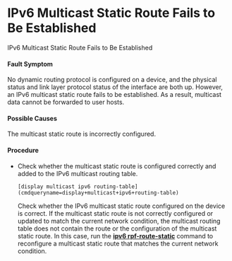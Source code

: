 IPv6 Multicast Static Route Fails to Be Established
===================================================

IPv6 Multicast Static Route Fails to Be Established

#### Fault Symptom

No dynamic routing protocol is configured on a device, and the physical status and link layer protocol status of the interface are both up. However, an IPv6 multicast static route fails to be established. As a result, multicast data cannot be forwarded to user hosts.

#### Possible Causes

The multicast static route is incorrectly configured.


#### Procedure

* Check whether the multicast static route is configured correctly and added to the IPv6 multicast routing table.
  
  
  ```
  [display multicast ipv6 routing-table](cmdqueryname=display+multicast+ipv6+routing-table)
  ```
  
  Check whether the IPv6 multicast static route configured on the device is correct. If the multicast static route is not correctly configured or updated to match the current network condition, the multicast routing table does not contain the route or the configuration of the multicast static route. In this case, run the [**ipv6 rpf-route-static**](cmdqueryname=ipv6+rpf-route-static) command to reconfigure a multicast static route that matches the current network condition.